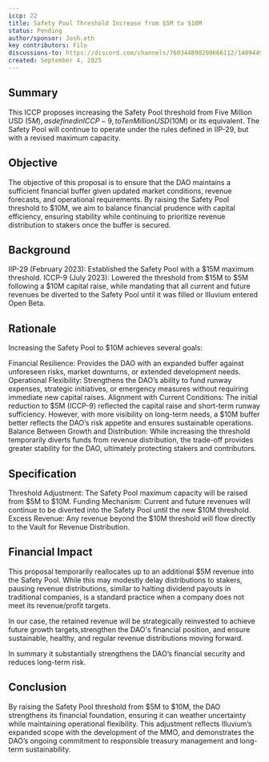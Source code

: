 ```yaml
---
iccp: 22
title: Safety Pool Threshold Increase from $5M to $10M
status: Pending
author/sponsor: Josh.eth
key contributors: Filo
discussions-to: https://discord.com/channels/760344898200666112/1409449243353026696
created: September 4, 2025
---
```


## Summary
This ICCP proposes increasing the Safety Pool threshold from Five Million USD ($5M), as defined in ICCP-9, to Ten Million USD ($10M) or its equivalent. The Safety Pool will continue to operate under the rules defined in IIP-29, but with a revised maximum capacity.

## Objective
The objective of this proposal is to ensure that the DAO maintains a sufficient financial buffer given updated market conditions, revenue forecasts, and operational requirements. By raising the Safety Pool threshold to $10M, we aim to balance financial prudence with capital efficiency, ensuring stability while continuing to prioritize revenue distribution to stakers once the buffer is secured.

## Background
IIP-29 (February 2023): Established the Safety Pool with a $15M maximum threshold.
ICCP-9 (July 2023): Lowered the threshold from $15M to $5M following a $10M capital raise, while mandating that all current and future revenues be diverted to the Safety Pool until it was filled or Illuvium entered Open Beta.

## Rationale
Increasing the Safety Pool to $10M achieves several goals:

Financial Resilience: Provides the DAO with an expanded buffer against unforeseen risks, market downturns, or extended development needs.
Operational Flexibility: Strengthens the DAO’s ability to fund runway expenses, strategic initiatives, or emergency measures without requiring immediate new capital raises.
Alignment with Current Conditions: The initial reduction to $5M (ICCP-9) reflected the capital raise and short-term runway sufficiency. However, with more visibility on long-term needs, a $10M buffer better reflects the DAO’s risk appetite and ensures sustainable operations.
Balance Between Growth and Distribution: While increasing the threshold temporarily diverts funds from revenue distribution, the trade-off provides greater stability for the DAO, ultimately protecting stakers and contributors.

## Specification
Threshold Adjustment: The Safety Pool maximum capacity will be raised from $5M to $10M.
Funding Mechanism: Current and future revenues will continue to be diverted into the Safety Pool until the new $10M threshold.
Excess Revenue: Any revenue beyond the $10M threshold will flow directly to the Vault for Revenue Distribution.

## Financial Impact
This proposal temporarily reallocates up to an additional $5M revenue into the Safety Pool. While this may modestly delay distributions to stakers, pausing revenue distributions, similar to halting dividend payouts in traditional companies, is a standard practice when a company does not meet its revenue/profit targets.

In our case, the retained revenue will be strategically reinvested to achieve future growth targets,strengthen the DAO's financial position, and ensure sustainable, healthy, and regular revenue distributions moving forward.

In summary it substantially strengthens the DAO’s financial security and reduces long-term risk.

## Conclusion
By raising the Safety Pool threshold from $5M to $10M, the DAO strengthens its financial foundation, ensuring it can weather uncertainty while maintaining operational flexibility. This adjustment reflects Illuvium’s expanded scope with the development of the MMO, and demonstrates the DAO’s ongoing commitment to responsible treasury management and long-term sustainability.
